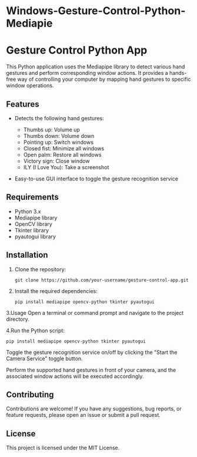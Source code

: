 # Windows-Gesture-Control-Python-Mediapie
# Gesture Control Python App

This Python application uses the Mediapipe library to detect various hand gestures and perform corresponding window actions. It provides a hands-free way of controlling your computer by mapping hand gestures to specific window operations.

## Features

- Detects the following hand gestures:
  - Thumbs up: Volume up
  - Thumbs down: Volume down
  - Pointing up: Switch windows
  - Closed fist: Minimize all windows
  - Open palm: Restore all windows
  - Victory sign: Close window
  - ILY (I Love You): Take a screenshot

- Easy-to-use GUI interface to toggle the gesture recognition service

## Requirements

- Python 3.x
- Mediapipe library
- OpenCV library
- Tkinter library
- pyautogui library

## Installation

1. Clone the repository:

   ```shell
   git clone https://github.com/your-username/gesture-control-app.git
2. Install the required dependencies:

   ```shell
   pip install mediapipe opencv-python tkinter pyautogui
3.Usage
Open a terminal or command prompt and navigate to the project directory.

4.Run the Python script:
   ```shell
   pip install mediapipe opencv-python tkinter pyautogui 
   ```
   
Toggle the gesture recognition service on/off by clicking the "Start the Camera Service" toggle button.

Perform the supported hand gestures in front of your camera, and the associated window actions will be executed accordingly.

## Contributing
Contributions are welcome! If you have any suggestions, bug reports, or feature requests, please open an issue or submit a pull request.

## License
This project is licensed under the MIT License.
  

